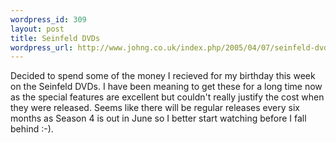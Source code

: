 ```yaml
--- 
wordpress_id: 309
layout: post
title: Seinfeld DVDs
wordpress_url: http://www.johng.co.uk/index.php/2005/04/07/seinfeld-dvds/
---
```

Decided to spend some of the money I recieved for my birthday this week on the Seinfeld DVDs. I have been meaning to get these for a long time now as the special features are excellent but couldn't really justify the cost when they were released. Seems like there will be regular releases every six months as Season 4 is out in June so I better start watching before I fall behind :-).

